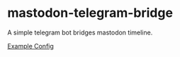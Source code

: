 # mastodon-telegram-bridge

A simple telegram bot bridges mastodon timeline.

[Example Config](config.example.toml)
